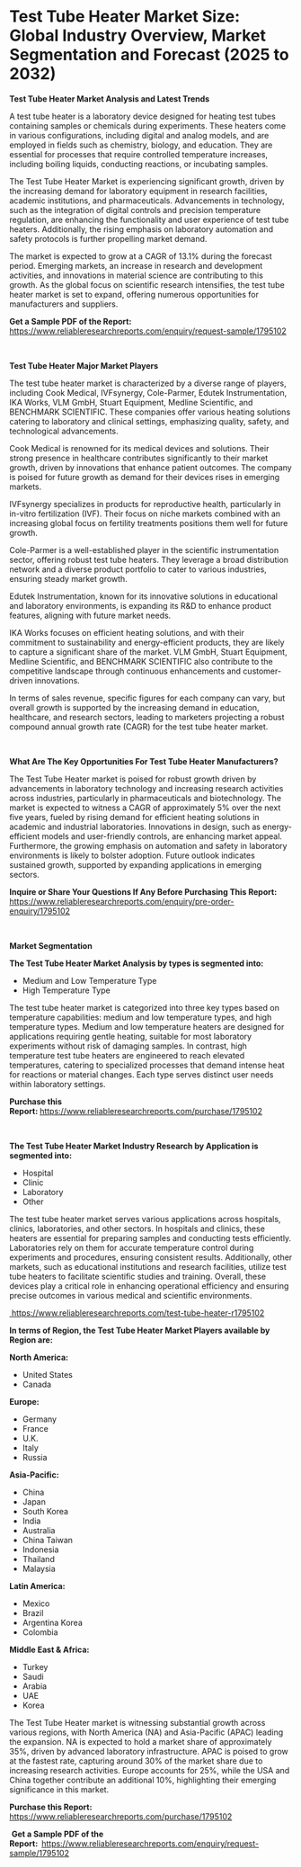 <p><h1>Test Tube Heater Market Size: Global Industry Overview, Market Segmentation and Forecast (2025 to 2032)</h1></p><p><strong>Test Tube Heater Market Analysis and Latest Trends</strong></p>
<p><p>A test tube heater is a laboratory device designed for heating test tubes containing samples or chemicals during experiments. These heaters come in various configurations, including digital and analog models, and are employed in fields such as chemistry, biology, and education. They are essential for processes that require controlled temperature increases, including boiling liquids, conducting reactions, or incubating samples.</p><p>The Test Tube Heater Market is experiencing significant growth, driven by the increasing demand for laboratory equipment in research facilities, academic institutions, and pharmaceuticals. Advancements in technology, such as the integration of digital controls and precision temperature regulation, are enhancing the functionality and user experience of test tube heaters. Additionally, the rising emphasis on laboratory automation and safety protocols is further propelling market demand.</p><p>The market is expected to grow at a CAGR of 13.1% during the forecast period. Emerging markets, an increase in research and development activities, and innovations in material science are contributing to this growth. As the global focus on scientific research intensifies, the test tube heater market is set to expand, offering numerous opportunities for manufacturers and suppliers.</p></p>
<p><strong>Get a Sample PDF of the Report:&nbsp;</strong> <a href="https://www.reliableresearchreports.com/enquiry/request-sample/1795102?utm_campaign=3349&utm_medium=2&utm_source=Github&utm_content=ia&utm_term=13042025&utm_id=test-tube-heater">https://www.reliableresearchreports.com/enquiry/request-sample/1795102</a></p>
<p>&nbsp;</p>
<p><strong>Test Tube Heater Major Market Players</strong></p>
<p><p>The test tube heater market is characterized by a diverse range of players, including Cook Medical, IVFsynergy, Cole-Parmer, Edutek Instrumentation, IKA Works, VLM GmbH, Stuart Equipment, Medline Scientific, and BENCHMARK SCIENTIFIC. These companies offer various heating solutions catering to laboratory and clinical settings, emphasizing quality, safety, and technological advancements.</p><p>Cook Medical is renowned for its medical devices and solutions. Their strong presence in healthcare contributes significantly to their market growth, driven by innovations that enhance patient outcomes. The company is poised for future growth as demand for their devices rises in emerging markets.</p><p>IVFsynergy specializes in products for reproductive health, particularly in in-vitro fertilization (IVF). Their focus on niche markets combined with an increasing global focus on fertility treatments positions them well for future growth. </p><p>Cole-Parmer is a well-established player in the scientific instrumentation sector, offering robust test tube heaters. They leverage a broad distribution network and a diverse product portfolio to cater to various industries, ensuring steady market growth.</p><p>Edutek Instrumentation, known for its innovative solutions in educational and laboratory environments, is expanding its R&D to enhance product features, aligning with future market needs.</p><p>IKA Works focuses on efficient heating solutions, and with their commitment to sustainability and energy-efficient products, they are likely to capture a significant share of the market. VLM GmbH, Stuart Equipment, Medline Scientific, and BENCHMARK SCIENTIFIC also contribute to the competitive landscape through continuous enhancements and customer-driven innovations.</p><p>In terms of sales revenue, specific figures for each company can vary, but overall growth is supported by the increasing demand in education, healthcare, and research sectors, leading to marketers projecting a robust compound annual growth rate (CAGR) for the test tube heater market.</p></p>
<p>&nbsp;</p>
<p><strong>What Are The Key Opportunities For Test Tube Heater Manufacturers?</strong></p>
<p><p>The Test Tube Heater market is poised for robust growth driven by advancements in laboratory technology and increasing research activities across industries, particularly in pharmaceuticals and biotechnology. The market is expected to witness a CAGR of approximately 5% over the next five years, fueled by rising demand for efficient heating solutions in academic and industrial laboratories. Innovations in design, such as energy-efficient models and user-friendly controls, are enhancing market appeal. Furthermore, the growing emphasis on automation and safety in laboratory environments is likely to bolster adoption. Future outlook indicates sustained growth, supported by expanding applications in emerging sectors.</p></p>
<p><strong>Inquire or Share Your Questions If Any Before Purchasing This Report:</strong> <a href="https://www.reliableresearchreports.com/enquiry/pre-order-enquiry/1795102?utm_campaign=3349&utm_medium=2&utm_source=Github&utm_content=ia&utm_term=13042025&utm_id=test-tube-heater">https://www.reliableresearchreports.com/enquiry/pre-order-enquiry/1795102</a></p>
<p>&nbsp;</p>
<p><strong>Market Segmentation</strong></p>
<p><strong>The Test Tube Heater Market Analysis by types is segmented into:</strong></p>
<p><ul><li>Medium and Low Temperature Type</li><li>High Temperature Type</li></ul></p>
<p><p>The test tube heater market is categorized into three key types based on temperature capabilities: medium and low temperature types, and high temperature types. Medium and low temperature heaters are designed for applications requiring gentle heating, suitable for most laboratory experiments without risk of damaging samples. In contrast, high temperature test tube heaters are engineered to reach elevated temperatures, catering to specialized processes that demand intense heat for reactions or material changes. Each type serves distinct user needs within laboratory settings.</p></p>
<p><strong>Purchase this Report:&nbsp;</strong><a href="https://www.reliableresearchreports.com/purchase/1795102?utm_campaign=3349&utm_medium=2&utm_source=Github&utm_content=ia&utm_term=13042025&utm_id=test-tube-heater">https://www.reliableresearchreports.com/purchase/1795102</a></p>
<p>&nbsp;</p>
<p><strong>The Test Tube Heater Market Industry Research by Application is segmented into:</strong></p>
<p><ul><li>Hospital</li><li>Clinic</li><li>Laboratory</li><li>Other</li></ul></p>
<p><p>The test tube heater market serves various applications across hospitals, clinics, laboratories, and other sectors. In hospitals and clinics, these heaters are essential for preparing samples and conducting tests efficiently. Laboratories rely on them for accurate temperature control during experiments and procedures, ensuring consistent results. Additionally, other markets, such as educational institutions and research facilities, utilize test tube heaters to facilitate scientific studies and training. Overall, these devices play a critical role in enhancing operational efficiency and ensuring precise outcomes in various medical and scientific environments.</p></p>
<p><a href="https://www.reliableresearchreports.com/test-tube-heater-r1795102?utm_campaign=3349&utm_medium=2&utm_source=Github&utm_content=ia&utm_term=13042025&utm_id=test-tube-heater">&nbsp;https://www.reliableresearchreports.com/test-tube-heater-r1795102</a></p>
<p><strong>In terms of Region, the Test Tube Heater Market Players available by Region are:</strong></p>
<p>
    <p> <strong> North America: </strong>
        <ul>
            <li>United States</li>
            <li>Canada</li>
        </ul>
        </p> 
    <p> <strong> Europe: </strong>
        <ul>
            <li>Germany</li>
            <li>France</li>
            <li>U.K.</li>
            <li>Italy</li>
            <li>Russia</li>
        </ul>
        </p> 
    <p> <strong> Asia-Pacific: </strong>
        <ul>
            <li>China</li>
            <li>Japan</li>
            <li>South Korea</li>
            <li>India</li>
            <li>Australia</li>
            <li>China Taiwan</li>
            <li>Indonesia</li>
            <li>Thailand</li>
            <li>Malaysia</li>
        </ul>
        </p> 
    <p> <strong> Latin America: </strong>
        <ul>
            <li>Mexico</li>
            <li>Brazil</li>
            <li>Argentina Korea</li>
            <li>Colombia</li>
        </ul>
        </p> 
    <p> <strong> Middle East & Africa: </strong>
        <ul>
            <li>Turkey</li>
            <li>Saudi</li>
            <li>Arabia</li>
            <li>UAE</li>
            <li>Korea</li>
        </ul>
    </p>
    </p>
<p><p>The Test Tube Heater market is witnessing substantial growth across various regions, with North America (NA) and Asia-Pacific (APAC) leading the expansion. NA is expected to hold a market share of approximately 35%, driven by advanced laboratory infrastructure. APAC is poised to grow at the fastest rate, capturing around 30% of the market share due to increasing research activities. Europe accounts for 25%, while the USA and China together contribute an additional 10%, highlighting their emerging significance in this market.</p></p>
<p><strong>Purchase this Report: </strong><a href="https://www.reliableresearchreports.com/purchase/1795102?utm_campaign=3349&utm_medium=2&utm_source=Github&utm_content=ia&utm_term=13042025&utm_id=test-tube-heater">https://www.reliableresearchreports.com/purchase/1795102</a></p>
<p>&nbsp;<strong>Get a Sample PDF of the Report:&nbsp;&nbsp;</strong><a href="https://www.reliableresearchreports.com/enquiry/request-sample/1795102?utm_campaign=3349&utm_medium=2&utm_source=Github&utm_content=ia&utm_term=13042025&utm_id=test-tube-heater">https://www.reliableresearchreports.com/enquiry/request-sample/1795102</a></p>
<p><strong></strong></p>
<p><p></p><p></p><p></p></p>